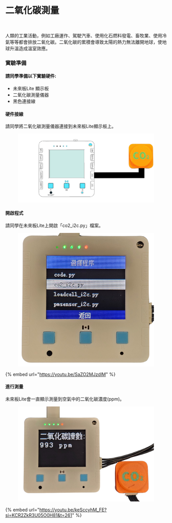 # 二氧化碳測量

<figure><img src="https://files.gitbook.com/v0/b/gitbook-x-prod.appspot.com/o/spaces%2F6uJvpXC43onNIIwhMlWo%2Fuploads%2Fwz3FGxK4rQClD0JyYLy7%2Fimage.png?alt=media&#x26;token=2b5f382d-daf8-4604-bb4e-9f5b9a69cc76" alt=""><figcaption></figcaption></figure>

人類的工業活動，例如工廠運作、駕駛汽車、使用化石燃料發電、畜牧業、使用冷氣等等都會排放二氧化碳。二氧化碳的累積會導致太陽的熱力無法離開地球，使地球升溫造成溫室效應。

### 實驗準備

#### 請同學準備以下實驗硬件:

* 未來板Lite 顯示板
* 二氧化碳測量儀器
* 黑色連接線

#### 硬件接線

請同學將二氧化碳測量儀器連接到未來板Lite顯示板上。

<figure><img src="../../.gitbook/assets/co2sensor_wiring.png" alt=""><figcaption></figcaption></figure>

#### 開啟程式

請同學在未來板Lite上開啟「co2\_i2c.py」檔案。

<figure><img src="../../.gitbook/assets/co2program.png" alt=""><figcaption></figcaption></figure>



{% embed url="https://youtu.be/SaZO2MJzdlM" %}

#### 進行測量

未來板Lite會一直顯示測量到空氣中的二氧化碳濃度(ppm)。

<figure><img src="../../.gitbook/assets/co2display.png" alt=""><figcaption></figcaption></figure>



{% embed url="https://youtu.be/keSccyhM_FE?si=KCR2ZkR3U05O0H81&t=261" %}

